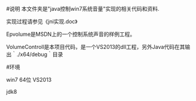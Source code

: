 #说明
本文件夹是"java控制win7系统音量"实现的相关代码和资料.

实现过程请参见《jni实现.doc》


Epvolume是MSDN上的一个控制系统声音的样例工程。

VolumeControll是本项目代码，是一个VS2013的dll工程，另外Java代码在其输出｀./x64/debug｀目录

#环境

win7 64位 VS2013
	
jdk8

